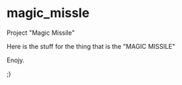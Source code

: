 # magic_missle
Project "Magic Missile"

Here is the stuff for the thing that is the "MAGIC MISSILE"

Enojy.

;)
